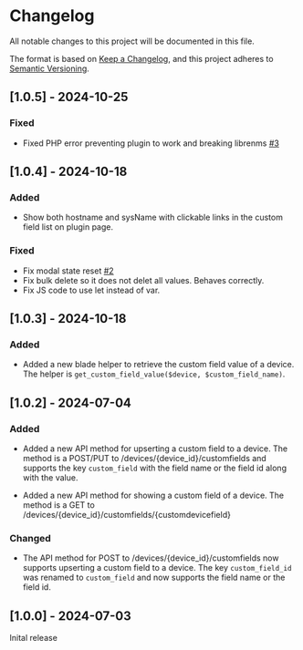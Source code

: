 # Changelog

All notable changes to this project will be documented in this file.

The format is based on [Keep a Changelog](https://keepachangelog.com/en/1.1.0/),
and this project adheres to [Semantic Versioning](https://semver.org/spec/v2.0.0.html).

## [1.0.5] - 2024-10-25

### Fixed

- Fixed PHP error preventing plugin to work and breaking librenms [#3](../../issues/3)

## [1.0.4] - 2024-10-18

### Added

- Show both hostname and sysName with clickable links in the custom field list on plugin page.

### Fixed

- Fix modal state reset [#2](../../issues/2)
- Fix bulk delete so it does not delet all values. Behaves correctly.
- Fix JS code to use let instead of var.

## [1.0.3] - 2024-10-18

### Added

- Added a new blade helper to retrieve the custom field value of a device.
  The helper is `get_custom_field_value($device, $custom_field_name)`.

## [1.0.2] - 2024-07-04

### Added

- Added a new API method for upserting a custom field to a device.
  The method is a POST/PUT to /devices/{device_id}/customfields
  and supports the key `custom_field` with the field name or the field id along with the value.

- Added a new API method for showing a custom field of a device.
  The method is a GET to /devices/{device_id}/customfields/{customdevicefield}

### Changed

- The API method for POST to /devices/{device_id}/customfields
  now supports upserting a custom field to a device.
  The key `custom_field_id` was renamed to `custom_field`
  and now supports the field name or the field id.

## [1.0.0] - 2024-07-03

Inital release
